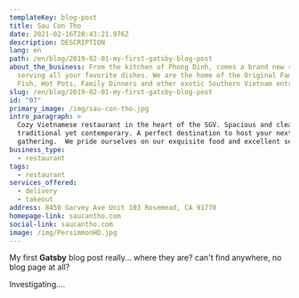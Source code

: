 ```yaml
---
templateKey: blog-post
title: Sau Con Tho
date: 2021-02-16T20:43:21.976Z
description: DESCRIPTION
lang: en
path: /en/blog/2019-02-01-my-first-gatsby-blog-post
about_the_business: From the kitchen of Phong Dinh, comes a brand new restaurant
  serving all your favorite dishes. We are the home of the Original Famous Baked
  Fish, Hot Pots, Family Dinners and other exotic Southern Vietnam entrees.
slug: /en/blog/2019-02-01-my-first-gatsby-blog-post
id: "07"
primary_image: /img/sau-con-tho.jpg
intro_paragraph: >
  Cozy Vietnamese restaurant in the heart of the SGV. Spacious and clean,
  traditional yet contemporary. A perfect destination to host your next
  gathering.  We pride ourselves on our exquisite food and excellent service.
business_type:
  - restaurant
tags:
  - restaurant
services_offered:
  - delivery
  - takeout
address: 8450 Garvey Ave Unit 103 Rosemead, CA 91770
homepage-link: saucantho.com
social-link: saucantho.com
image: /img/PersimmonHD.jpg
---
```


My first **Gatsby** blog post really... where they are? can't find anywhere, no blog page at all?

Investigating....
